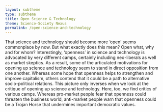 ```yaml
---
layout: subtheme
type: subtheme
title: Open Science & Technology
theme: Science-Society Nexus
permalink: /open-science-and-technology
---
```


That science and technology should become more ‘open’ seems commonplace by now. But what exactly does this mean? Open what, why and for whom? Interestingly, ‘openness’ in science and technology is advocated by very different camps, certainly including neo-liberals as well as market skeptics. As a result, some of the articulated motivations for opening up science and technology seem to stand in direct opposition from one another. Whereas some hope that openness helps to strengthen and improve capitalism, others contend that it could be a path to alternative socio-political relations. This picture only inverses when we look at the critique of opening up science and technology. Here, too, we find critics of various camps. Whereas pro-market people fear that openness could threaten the business world, anti-market people warn that openness could be a Trojan Horse that undermines important democratic values.